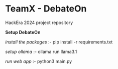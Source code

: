 # TeamX - DebateOn
HackEra 2024 project repository

**Setup DebateOn**

*install the packages*
:- pip install -r requirements.txt

*setup ollama*
:- ollama run llama3.1

*run web app*
:- python3 main.py

